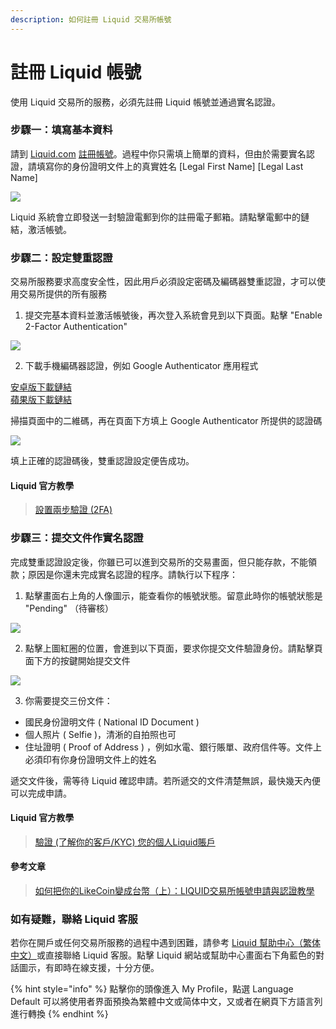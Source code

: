 ```yaml
---
description: 如何註冊 Liquid 交易所帳號
---
```


# 註冊 Liquid 帳號

使用 Liquid 交易所的服務，必須先註冊 Liquid 帳號並通過實名認證。

### 步驟一：填寫基本資料

請到 [Liquid.com](http://liquid.com/) [註冊帳號](https://www.liquid.com/sign-up/)。過程中你只需填上簡單的資料，但由於需要實名認證，請填寫你的身份證明文件上的真實姓名 \[Legal First Name\] \[Legal Last Name\]

![](../../.gitbook/assets/liquid.png)

Liquid 系統會立即發送一封驗證電郵到你的註冊電子郵箱。請點擊電郵中的鏈結，激活帳號。

### 步驟二：設定雙重認證

交易所服務要求高度安全性，因此用戶必須設定密碼及編碼器雙重認證，才可以使用交易所提供的所有服務

1. 提交完基本資料並激活帳號後，再次登入系統會見到以下頁面。點擊 "Enable 2-Factor Authentication"

![](../../.gitbook/assets/liquid-security.png)

2. 下載手機編碼器認證，例如 Google Authenticator 應用程式

[安卓版下載鏈結](https://play.google.com/store/apps/details?id=com.google.android.apps.authenticator2&hl=zh_TW)  
[蘋果版下載鏈結](https://apps.apple.com/hk/app/google-authenticator/id388497605)

掃描頁面中的二維碼，再在頁面下方填上 Google Authenticator 所提供的認證碼

![](../../.gitbook/assets/liquid-2fa.png)

填上正確的認證碼後，雙重認證設定便告成功。

#### Liquid 官方教學

> [設置兩步驗證 \(2FA\)](https://help.liquid.com/en/articles/2581804-%E8%A8%AD%E7%BD%AE%E5%85%A9%E6%AD%A5%E9%A9%97%E8%AD%89-2fa)

### 步驟三：提交文件作實名認證

完成雙重認證設定後，你雖已可以進到交易所的交易畫面，但只能存款，不能領款；原因是你還未完成實名認證的程序。請執行以下程序：

1. 點擊畫面右上角的人像圖示，能查看你的帳號狀態。留意此時你的帳號狀態是 "Pending" （待審核）

![](../../.gitbook/assets/liquid-account-pending.png)

2. 點擊上圖紅圈的位置，會進到以下頁面，要求你提交文件驗證身份。請點擊頁面下方的按鍵開始提交文件

![](../../.gitbook/assets/liquid-account-status.png)

3. 你需要提交三份文件：

* 國民身份證明文件 \( National ID Document \)
* 個人照片 \( Selfie \)，清淅的自拍照也可
* 住址證明 \( Proof of Address \) ，例如水電、銀行賬單、政府信件等。文件上必須印有你身份證明文件上的姓名

遞交文件後，需等待 Liquid 確認申請。若所遞交的文件清楚無誤，最快幾天內便可以完成申請。

#### Liquid 官方教學

> [驗證 \(了解你的客戶/KYC\) 您的個人Liquid賬戶](https://help.liquid.com/en/articles/2581687-%E9%A9%97%E8%AD%89-%E4%BA%86%E8%A7%A3%E4%BD%A0%E7%9A%84%E5%AE%A2%E6%88%B6-kyc-%E6%82%A8%E7%9A%84%E5%80%8B%E4%BA%BAliquid%E8%B3%AC%E6%88%B6)

#### 參考文章

> [如何把你的LikeCoin變成台幣（上）：LIQUID交易所帳號申請與認證教學](https://xrine.com/how-to-turn-likecoin-into-ntd-liquid-verification/)

### 如有疑難，聯絡 Liquid 客服 <a id="-liquid-"></a>

若你在開戶或任何交易所服務的過程中遇到困難，請參考 [Liquid 幫助中心（繁体中文）](https://help.liquid.com/en/collections/1490333-liquid-%E5%B9%AB%E5%8A%A9%E4%B8%AD%E5%BF%83-%E7%B9%81%E4%BD%93%E4%B8%AD%E6%96%87#%E9%97%9C%E6%96%BC%E8%B3%AC%E6%88%B6-user-account)或直接聯絡 Liquid 客服。點擊 Liquid 網站或幫助中心畫面右下角藍色的對話圖示，有即時在線支援，十分方便。

{% hint style="info" %}
點擊你的頭像進入 My Profile，點選 Language Default 可以將使用者界面預換為繁體中文或简体中文，又或者在網頁下方語言列進行轉換
{% endhint %}

